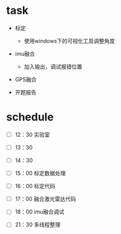 # task

- 标定
  - 使用windows下的可视化工具调整角度

- imu融合
  - 加入输出，调试报错位置
- GPS融合
- 开题报告

# schedule

- [ ] 12：30 实验室
- [ ] 13：30
- [ ] 14：30
- [ ] 15：00 标定数据处理
- [ ] 16：00 标定代码
- [ ] 17：00 融合激光雷达代码
- [ ] 18：00 imu融合调试
- [ ] 21：30 多线程整理

